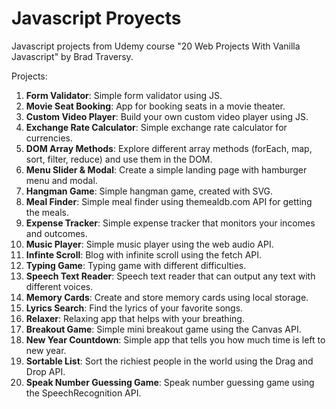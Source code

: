 # Javascript Proyects

Javascript projects from Udemy course "20 Web Projects With Vanilla Javascript" by Brad Traversy.

Projects:
1. **Form Validator**: Simple form validator using JS.
2. **Movie Seat Booking**: App for booking seats in a movie theater.
3. **Custom Video Player**: Build your own custom video player using JS.
4. **Exchange Rate Calculator**: Simple exchange rate calculator for currencies.
5. **DOM Array Methods**: Explore different array methods (forEach, map, sort, filter, reduce) and use them in the DOM.
6. **Menu Slider & Modal**: Create a simple landing page with hamburger menu and modal.
7. **Hangman Game**: Simple hangman game, created with SVG.
8. **Meal Finder**: Simple meal finder using themealdb.com API for getting the meals.
9. **Expense Tracker**: Simple expense tracker that monitors your incomes and outcomes.
10. **Music Player**: Simple music player using the web audio API.
11. **Infinte Scroll**: Blog with infinite scroll using the fetch API.
12. **Typing Game**: Typing game with different difficulties.
13. **Speech Text Reader**: Speech text reader that can output any text with different voices.
14. **Memory Cards**: Create and store memory cards using local storage.
15. **Lyrics Search**: Find the lyrics of your favorite songs.
16. **Relaxer**: Relaxing app that helps with your breathing.
17. **Breakout Game**: Simple mini breakout game using the Canvas API.
18. **New Year Countdown**: Simple app that tells you how much time is left to new year.
19. **Sortable List**: Sort the richiest people in the world using the Drag and Drop API.
20. **Speak Number Guessing Game**: Speak number guessing game using the SpeechRecognition API.